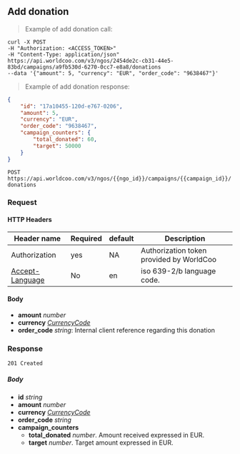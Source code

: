 ## Add donation

> Example of add donation call:

```shell
curl -X POST
-H "Authorization: <ACCESS_TOKEN>"
-H "Content-Type: application/json"
https://api.worldcoo.com/v3/ngos/2454de2c-cb31-44e5-83bd/campaigns/a9fb530d-6270-0cc7-e8a8/donations
--data '{"amount": 5, "currency": "EUR", "order_code": "9638467"}'
```

> Example of add donation response:

```json
{
    "id": "17a10455-120d-e767-0206",
    "amount": 5,
    "currency": "EUR",
    "order_code": "9638467",
    "campaign_counters": {
        "total_donated": 60,
        "target": 50000
    }
}
```

`POST https://api.worldcoo.com/v3/ngos/{{ngo_id}}/campaigns/{{campaign_id}}/donations`

### Request

#### HTTP Headers

Header name | Required | default | Description
---------- | ------- | ------- | -------
Authorization | yes | NA | Authorization token provided by WorldCoo
[Accept-Language](https://www.w3.org/Protocols/rfc2616/rfc2616-sec14.html#sec14.4) | No | en | iso 639-2/b language code.

#### Body

- **amount** *number*
- **currency** *[CurrencyCode](#currency-standar)*
- **order_code** *string*: Internal client reference regarding this donation

### Response

`201 Created`

##### Body
- **id** *string*
- **amount** *number*
- **currency** *[CurrencyCode](#currency-standar)*
- **order_code** *string*
- **campaign_counters**
    - **total_donated** *number*. Amount received expressed in EUR.
    - **target** *number*. Target amount expressed in EUR.